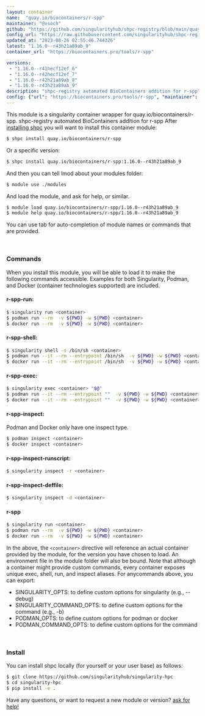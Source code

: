 ```yaml
---
layout: container
name:  "quay.io/biocontainers/r-spp"
maintainer: "@vsoch"
github: "https://github.com/singularityhub/shpc-registry/blob/main/quay.io/biocontainers/r-spp/container.yaml"
config_url: "https://raw.githubusercontent.com/singularityhub/shpc-registry/main/quay.io/biocontainers/r-spp/container.yaml"
updated_at: "2023-08-26 02:55:46.744326"
latest: "1.16.0--r43h21a89ab_9"
container_url: "https://biocontainers.pro/tools/r-spp"

versions:
 - "1.16.0--r41hecf12ef_6"
 - "1.16.0--r42hecf12ef_7"
 - "1.16.0--r42h21a89ab_8"
 - "1.16.0--r43h21a89ab_9"
description: "shpc-registry automated BioContainers addition for r-spp"
config: {"url": "https://biocontainers.pro/tools/r-spp", "maintainer": "@vsoch", "description": "shpc-registry automated BioContainers addition for r-spp", "latest": {"1.16.0--r43h21a89ab_9": "sha256:3bf7e48337aa98beb9f5f5164b6f38efaca955e7b5906a5283d7a0355e48cf26"}, "tags": {"1.16.0--r41hecf12ef_6": "sha256:95447507e939d7ac532ab7958cddcc2d5b19d4c69931058961251a91cc38821a", "1.16.0--r42hecf12ef_7": "sha256:6681fcc17c0a6308163d96359af9e2aedf2e64cd7772edb4f709e446ea043781", "1.16.0--r42h21a89ab_8": "sha256:ced9a8d5b0beea4b10e18f3572aff948701dce3443696014d6c4cdc24a9cf383", "1.16.0--r43h21a89ab_9": "sha256:3bf7e48337aa98beb9f5f5164b6f38efaca955e7b5906a5283d7a0355e48cf26"}, "docker": "quay.io/biocontainers/r-spp"}
---
```


This module is a singularity container wrapper for quay.io/biocontainers/r-spp.
shpc-registry automated BioContainers addition for r-spp
After [installing shpc](#install) you will want to install this container module:


```bash
$ shpc install quay.io/biocontainers/r-spp
```

Or a specific version:

```bash
$ shpc install quay.io/biocontainers/r-spp:1.16.0--r43h21a89ab_9
```

And then you can tell lmod about your modules folder:

```bash
$ module use ./modules
```

And load the module, and ask for help, or similar.

```bash
$ module load quay.io/biocontainers/r-spp/1.16.0--r43h21a89ab_9
$ module help quay.io/biocontainers/r-spp/1.16.0--r43h21a89ab_9
```

You can use tab for auto-completion of module names or commands that are provided.

<br>

### Commands

When you install this module, you will be able to load it to make the following commands accessible.
Examples for both Singularity, Podman, and Docker (container technologies supported) are included.

#### r-spp-run:

```bash
$ singularity run <container>
$ podman run --rm  -v ${PWD} -w ${PWD} <container>
$ docker run --rm  -v ${PWD} -w ${PWD} <container>
```

#### r-spp-shell:

```bash
$ singularity shell -s /bin/sh <container>
$ podman run --it --rm --entrypoint /bin/sh  -v ${PWD} -w ${PWD} <container>
$ docker run --it --rm --entrypoint /bin/sh  -v ${PWD} -w ${PWD} <container>
```

#### r-spp-exec:

```bash
$ singularity exec <container> "$@"
$ podman run --it --rm --entrypoint ""  -v ${PWD} -w ${PWD} <container> "$@"
$ docker run --it --rm --entrypoint ""  -v ${PWD} -w ${PWD} <container> "$@"
```

#### r-spp-inspect:

Podman and Docker only have one inspect type.

```bash
$ podman inspect <container>
$ docker inspect <container>
```

#### r-spp-inspect-runscript:

```bash
$ singularity inspect -r <container>
```

#### r-spp-inspect-deffile:

```bash
$ singularity inspect -d <container>
```



#### r-spp

```bash
$ singularity run <container>
$ podman run --rm  -v ${PWD} -w ${PWD} <container>
$ docker run --rm  -v ${PWD} -w ${PWD} <container>
```


In the above, the `<container>` directive will reference an actual container provided
by the module, for the version you have chosen to load. An environment file in the
module folder will also be bound. Note that although a container
might provide custom commands, every container exposes unique exec, shell, run, and
inspect aliases. For anycommands above, you can export:

 - SINGULARITY_OPTS: to define custom options for singularity (e.g., --debug)
 - SINGULARITY_COMMAND_OPTS: to define custom options for the command (e.g., -b)
 - PODMAN_OPTS: to define custom options for podman or docker
 - PODMAN_COMMAND_OPTS: to define custom options for the command

<br>

### Install

You can install shpc locally (for yourself or your user base) as follows:

```bash
$ git clone https://github.com/singularityhub/singularity-hpc
$ cd singularity-hpc
$ pip install -e .
```

Have any questions, or want to request a new module or version? [ask for help!](https://github.com/singularityhub/singularity-hpc/issues)